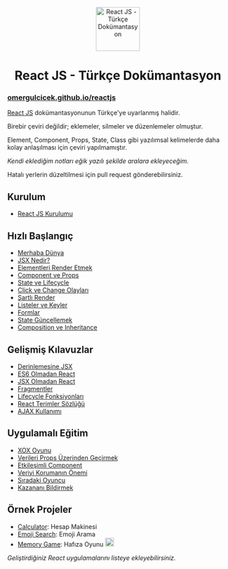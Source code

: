 <p align="center">
<img src="https://omergulcicek.com/img/react.png" alt="React JS - Türkçe Dokümantasyon" height="100">
</p>

<h1 align="center">React JS - Türkçe Dokümantasyon</h1>

<h3><a href="https://omergulcicek.github.io/reactjs/">omergulcicek.github.io/reactjs</a></h3>

<a href="https://reactjs.org/">React JS</a> dokümantasyonunun Türkçe'ye uyarlanmış halidir.

Birebir çeviri değildir; eklemeler, silmeler ve düzenlemeler olmuştur.

Element, Component, Props, State, Class gibi yazılımsal kelimelerde daha kolay anlaşılması için çeviri yapılmamıştır.

<i>Kendi eklediğim notları eğik yazılı şekilde aralara ekleyeceğim.</i>

Hatalı yerlerin düzeltilmesi için pull request gönderebilirsiniz.


<h2>Kurulum</h2>

- <a href="https://omergulcicek.github.io/reactjs/kurulum/reactjs-kurulumu">React JS Kurulumu</a>

<h2>Hızlı Başlangıç</h2>

- <a href="https://omergulcicek.github.io/reactjs/hizli-baslangic/merhaba-dunya">Merhaba Dünya</a>
- <a href="https://omergulcicek.github.io/reactjs/hizli-baslangic/jsx-nedir">JSX Nedir?</a>
- <a href="https://omergulcicek.github.io/reactjs/hizli-baslangic/elementleri-render-etmek">Elementleri Render Etmek</a>
- <a href="https://omergulcicek.github.io/reactjs/hizli-baslangic/component-ve-props">Component ve Props</a>
- <a href="https://omergulcicek.github.io/reactjs/hizli-baslangic/state-ve-lifecycle">State ve Lifecycle</a>
- <a href="https://omergulcicek.github.io/reactjs/hizli-baslangic/click-ve-change-olaylari">Click ve Change Olayları</a>
- <a href="https://omergulcicek.github.io/reactjs/hizli-baslangic/sartli-render">Şartlı Render</a>
- <a href="https://omergulcicek.github.io/reactjs/hizli-baslangic/listeler-ve-keyler">Listeler ve Keyler</a>
- <a href="https://omergulcicek.github.io/reactjs/hizli-baslangic/formlar">Formlar</a>
- <a href="https://omergulcicek.github.io/reactjs/hizli-baslangic/state-guncellemek">State Güncellemek</a>
- <a href="https://omergulcicek.github.io/reactjs/hizli-baslangic/composition-ve-inheritance">Composition ve Inheritance</a>

<h2>Gelişmiş Kılavuzlar</h2>

- <a href="https://omergulcicek.github.io/reactjs/gelismis-kilavuzlar/derinlemesine-jsx">Derinlemesine JSX</a>
- <a href="https://omergulcicek.github.io/reactjs/gelismis-kilavuzlar/es6-olmadan-react">ES6 Olmadan React</a>
- <a href="https://omergulcicek.github.io/reactjs/gelismis-kilavuzlar/jsx-olmadan-react">JSX Olmadan React</a>
- <a href="https://omergulcicek.github.io/reactjs/gelismis-kilavuzlar/fragmentler">Fragmentler</a>
- <a href="https://omergulcicek.github.io/reactjs/gelismis-kilavuzlar/lifecycle-fonksiyonlari">Lifecycle Fonksiyonları</a>
- <a href="https://omergulcicek.github.io/reactjs/gelismis-kilavuzlar/react-terimler-sozlugu">React Terimler Sözlüğü</a>
- <a href="https://omergulcicek.github.io/reactjs/gelismis-kilavuzlar/ajax-kullanimi">AJAX Kullanımı</a>

<h2>Uygulamalı Eğitim</h2>

- <a href="https://omergulcicek.github.io/reactjs/uygulamali-egitim/xox-oyunu">XOX Oyunu</a>
- <a href="https://omergulcicek.github.io/reactjs/uygulamali-egitim/verileri-props-uzerinden-gecirmek">Verileri Props Üzerinden Geçirmek</a>
- <a href="https://omergulcicek.github.io/reactjs/uygulamali-egitim/etkilesimli-component">Etkileşimli Component</a>
- <a href="https://omergulcicek.github.io/reactjs/uygulamali-egitim/veriyi-korumanin-onemi">Veriyi Korumanın Önemi</a>
- <a href="https://omergulcicek.github.io/reactjs/uygulamali-egitim/siradaki-oyuncu">Sıradaki Oyuncu</a>
- <a href="https://omergulcicek.github.io/reactjs/uygulamali-egitim/kazanani-bildirmek">Kazananı Bildirmek</a>

<h2>Örnek Projeler</h2>

- <a href="https://github.com/ahfarmer/calculator?editors=0010">Calculator</a>: Hesap Makinesi
- <a href="https://github.com/ahfarmer/emoji-search?editors=0010">Emoji Search</a>: Emoji Arama
- <a href="https://codepen.io/yigitcukuren/pen/GyxxVm?editors=0010">Memory Game</a>: Hafıza Oyunu <img src="https://assets-cdn.github.com/images/icons/emoji/unicode/1f1f9-1f1f7.png" height="20">

<i>Geliştirdiğiniz React uygulamalarını listeye ekleyebilirsiniz.</i>
